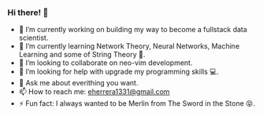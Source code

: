 ### Hi there! 👋

<!--
**emilianolel/emilianolel** is a ✨ _special_ ✨ repository because its `README.md` (this file) appears on your GitHub profile.

Here are some ideas to get you started:

-->

- 🔭 I’m currently working on building my way to become a fullstack data scientist.
- 🌱 I’m currently learning Network Theory, Neural Networks, Machine Learning and some of String Theory :moyai:.
- 👯 I’m looking to collaborate on neo-vim development.
- 🤔 I’m looking for help with upgrade my programming skills :computer:.
- 💬 Ask me about everithing you want.
- 📫 How to reach me: eherrera1331@gmail.com
- ⚡ Fun fact: I always wanted to be Merlin from The Sword in the Stone :stuck_out_tongue_closed_eyes:.
